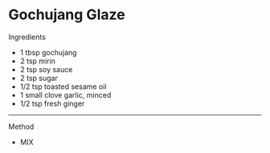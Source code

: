 # Gochujang Glaze

Ingredients

-   1 tbsp gochujang
-   2 tsp mirin
-   2 tsp soy sauce
-   2 tsp sugar
-   1/2 tsp toasted sesame oil
-   1 small clove garlic, minced
-   1/2 tsp fresh ginger

--------------------------------------------------------------------------------

Method

-   MIX
